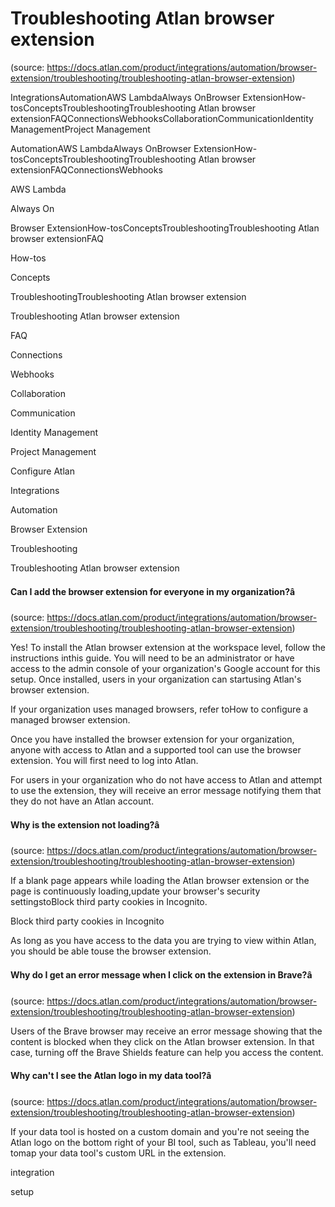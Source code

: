 # Troubleshooting Atlan browser extension
(source: https://docs.atlan.com/product/integrations/automation/browser-extension/troubleshooting/troubleshooting-atlan-browser-extension)

IntegrationsAutomationAWS LambdaAlways OnBrowser ExtensionHow-tosConceptsTroubleshootingTroubleshooting Atlan browser extensionFAQConnectionsWebhooksCollaborationCommunicationIdentity ManagementProject Management

AutomationAWS LambdaAlways OnBrowser ExtensionHow-tosConceptsTroubleshootingTroubleshooting Atlan browser extensionFAQConnectionsWebhooks

AWS Lambda

Always On

Browser ExtensionHow-tosConceptsTroubleshootingTroubleshooting Atlan browser extensionFAQ

How-tos

Concepts

TroubleshootingTroubleshooting Atlan browser extension

Troubleshooting Atlan browser extension

FAQ

Connections

Webhooks

Collaboration

Communication

Identity Management

Project Management

Configure Atlan

Integrations

Automation

Browser Extension

Troubleshooting

Troubleshooting Atlan browser extension



#### Can I add the browser extension for everyone in my organization?â
(source: https://docs.atlan.com/product/integrations/automation/browser-extension/troubleshooting/troubleshooting-atlan-browser-extension)

Yes! To install the Atlan browser extension at the workspace level, follow the instructions inthis guide. You will need to be an administrator or have access to the admin console of your organization's Google account for this setup. Once installed, users in your organization can startusing Atlan's browser extension.

If your organization uses managed browsers, refer toHow to configure a managed browser extension.

Once you have installed the browser extension for your organization, anyone with access to Atlan and a supported tool can use the browser extension. You will first need to log into Atlan.

For users in your organization who do not have access to Atlan and attempt to use the extension, they will receive an error message notifying them that they do not have an Atlan account.



#### Why is the extension not loading?â
(source: https://docs.atlan.com/product/integrations/automation/browser-extension/troubleshooting/troubleshooting-atlan-browser-extension)

If a blank page appears while loading the Atlan browser extension or the page is continuously loading,update your browser's security settingstoBlock third party cookies in Incognito.

Block third party cookies in Incognito

As long as you have access to the data you are trying to view within Atlan, you should be able touse the browser extension.



#### Why do I get an error message when I click on the extension in Brave?â
(source: https://docs.atlan.com/product/integrations/automation/browser-extension/troubleshooting/troubleshooting-atlan-browser-extension)

Users of the Brave browser may receive an error message showing that the content is blocked when they click on the Atlan browser extension. In that case, turning off the Brave Shields feature can help you access the content.



#### Why can't I see the Atlan logo in my data tool?â
(source: https://docs.atlan.com/product/integrations/automation/browser-extension/troubleshooting/troubleshooting-atlan-browser-extension)

If your data tool is hosted on a custom domain and you're not seeing the Atlan logo on the bottom right of your BI tool, such as Tableau, you'll need tomap your data tool's custom URL in the extension.

integration

setup
